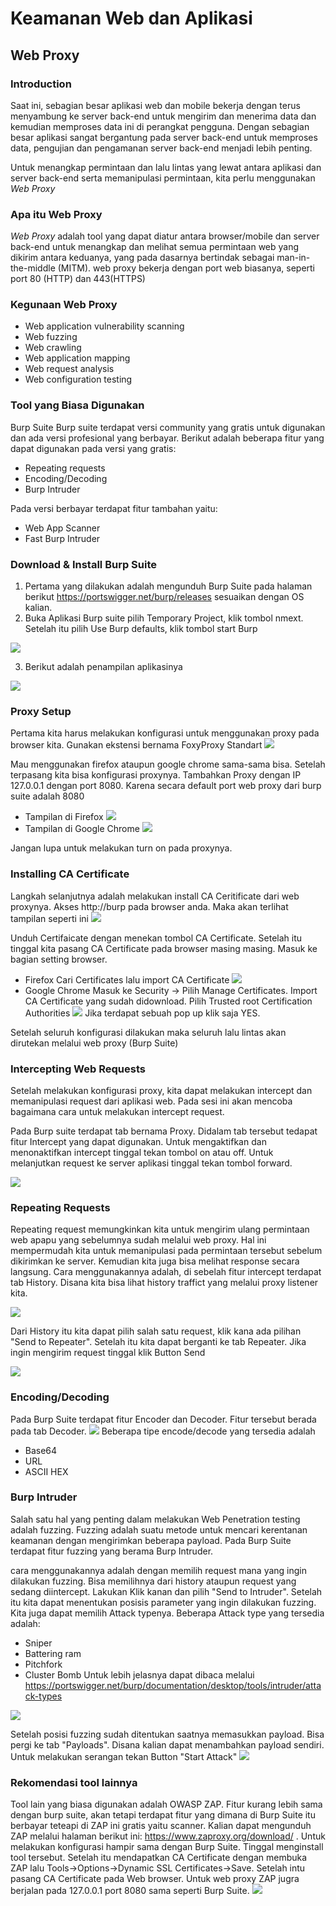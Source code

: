 # Keamanan Web dan Aplikasi
## Web Proxy

### Introduction
Saat ini, sebagian besar aplikasi web dan mobile bekerja dengan terus menyambung ke server back-end untuk mengirim dan menerima data dan kemudian memproses data ini di perangkat pengguna. Dengan sebagian besar aplikasi sangat bergantung pada server back-end untuk memproses data, pengujian dan pengamanan server back-end menjadi lebih penting.

Untuk menangkap permintaan dan lalu lintas yang lewat antara aplikasi dan server back-end serta memanipulasi permintaan, kita perlu menggunakan *Web Proxy*

### Apa itu Web Proxy
*Web Proxy* adalah tool yang dapat diatur antara browser/mobile dan server back-end untuk menangkap dan melihat semua permintaan web yang dikirim antara keduanya, yang pada dasarnya bertindak sebagai man-in-the-middle (MITM). web proxy bekerja dengan port web biasanya, seperti port 80 (HTTP) dan 443(HTTPS)

### Kegunaan Web Proxy
- Web application vulnerability scanning
- Web fuzzing
- Web crawling
- Web application mapping
- Web request analysis
- Web configuration testing

### Tool yang Biasa Digunakan
Burp Suite
Burp suite terdapat versi community yang gratis untuk digunakan dan ada versi profesional yang berbayar.
Berikut adalah beberapa fitur yang dapat digunakan pada versi yang gratis:
- Repeating requests
- Encoding/Decoding
- Burp Intruder

Pada versi berbayar terdapat fitur tambahan yaitu:
- Web App Scanner
- Fast Burp Intruder

### Download & Install Burp Suite
1. Pertama yang dilakukan adalah mengunduh Burp Suite pada halaman berikut https://portswigger.net/burp/releases sesuaikan dengan OS kalian.
2. Buka Aplikasi Burp suite pilih Temporary Project, klik tombol nmext. Setelah itu pilih Use Burp defaults, klik tombol start Burp

![](Image/modul_3_tampilan_burp.png)

3. Berikut adalah penampilan aplikasinya

![](Image/modul_3_tampilan_dashboard_burp.png)

### Proxy Setup
Pertama kita harus melakukan konfigurasi untuk menggunakan proxy pada browser kita. Gunakan ekstensi bernama FoxyProxy Standart
![](Image/modul3_FoxyProxy_standart.png)

Mau menggunakan firefox ataupun google chrome sama-sama bisa. Setelah terpasang kita bisa konfigurasi proxynya. Tambahkan Proxy dengan IP 127.0.0.1 dengan port 8080. Karena secara default port web proxy dari burp suite adalah 8080
- Tampilan di Firefox
![](Image/modul_3_konfigurasi_foxyproxy_firefox.png)
- Tampilan di Google Chrome
![](Image/modul_3_konfigurasi_FoxyProxy_Chrome.png)

Jangan lupa untuk melakukan turn on pada proxynya.

### Installing CA Certificate
Langkah selanjutnya adalah melakukan install CA Ceritificate dari web proxynya. Akses http://burp pada browser anda. Maka akan terlihat tampilan seperti ini
![](Image/modul_3_burp.png)

Unduh Certifaicate dengan menekan tombol CA Certificate. Setelah itu tinggal kita pasang CA Certificate pada browser masing masing. Masuk ke bagian setting browser.
- Firefox
Cari Certificates lalu import CA Certificate
![](Image/modul_3_installCA_firefox.png)
- Google Chrome
Masuk ke Security -> Pilih Manage Certificates. Import CA Certificate yang sudah didownload. Pilih Trusted root Certification Authorities
![](Image/modul_3_installCA_chrome.png)
Jika terdapat sebuah pop up klik saja YES.

Setelah seluruh konfigurasi dilakukan maka seluruh lalu lintas akan dirutekan melalui web proxy (Burp Suite)

### Intercepting Web Requests
Setelah melakukan konfigurasi proxy, kita dapat melakukan intercept dan memanipulasi request dari aplikasi web. Pada sesi ini akan mencoba bagaimana cara untuk melakukan intercept request.

Pada Burp suite terdapat tab bernama Proxy. Didalam tab tersebut tedapat fitur Intercept yang dapat digunakan. Untuk mengaktifkan dan menonaktifkan intercept tinggal tekan tombol on atau off. Untuk melanjutkan request ke server aplikasi tinggal tekan tombol forward.

![](Image/modul_3_intercept_burp.png)

### Repeating Requests
Repeating request memungkinkan kita untuk mengirim ulang permintaan web apapu yang sebelumnya sudah melalui web proxy. Hal ini mempermudah kita untuk memanipulasi pada permintaan tersebut sebelum dikirimkan ke server. Kemudian kita juga bisa melihat response secara langsung.
Cara menggunakannya adalah, di sebelah fitur intercept terdapat tab History. Disana kita bisa lihat history traffict yang melalui proxy listener kita. 

![](Image/modul_3_history_burp.png)

Dari History itu kita dapat pilih salah satu request, klik kana ada pilihan "Send to Repeater". Setelah itu kita dapat berganti ke tab Repeater. Jika ingin mengirim request tinggal klik Button Send

![](Image/modul_3_burp_repeater.png)

### Encoding/Decoding
Pada Burp Suite terdapat fitur Encoder dan Decoder. Fitur tersebut berada pada tab Decoder.
![](Image/modul_3_burp_encoder.png)
Beberapa tipe encode/decode yang tersedia adalah
- Base64
- URL
- ASCII HEX
### Burp Intruder
Salah satu hal yang penting dalam melakukan Web Penetration testing adalah fuzzing. Fuzzing adalah suatu metode untuk mencari kerentanan keamanan dengan mengirimkan beberapa payload. Pada Burp Suite terdapat fitur fuzzing yang berama Burp Intruder.

cara menggunakannya adalah dengan memilih request mana yang ingin dilakukan fuzzing. Bisa memilihnya dari history ataupun request yang sedang diintercept. Lakukan Klik kanan dan pilih "Send to Intruder". Setelah itu kita dapat menentukan posisis parameter yang ingin dilakukan fuzzing. Kita juga dapat memilih Attack typenya. Beberapa Attack type yang tersedia adalah:
- Sniper
- Battering ram
- Pitchfork
- Cluster Bomb
Untuk lebih jelasnya dapat dibaca melalui https://portswigger.net/burp/documentation/desktop/tools/intruder/attack-types 

![](Image/modul_3_intruder.png)

Setelah posisi fuzzing sudah ditentukan saatnya memasukkan payload. Bisa pergi ke tab "Payloads". Disana kalian dapat menambahkan payload sendiri. Untuk melakukan serangan tekan Button "Start Attack"
![](Image/modul_3_intruder_2.png)
### Rekomendasi tool lainnya
Tool lain yang biasa digunakan adalah OWASP ZAP. Fitur kurang lebih sama dengan burp suite, akan tetapi terdapat fitur yang dimana di Burp Suite itu berbayar teteapi di ZAP ini gratis yaitu scanner. Kalian dapat mengunduh ZAP melalui halaman berikut ini:
https://www.zaproxy.org/download/ . Untuk melakukan konfigurasi hampir sama dengan Burp Suite. Tinggal menginstall tool tersebut. Setelah itu mendapatkan CA Certificate dengan membuka ZAP lalu Tools->Options->Dynamic SSL Certificates->Save. Setelah intu pasang CA Certificate pada Web browser. Untuk web proxy ZAP jugra berjalan pada 127.0.0.1 port 8080 sama seperti Burp Suite.
![](Image/modul3_halaman_zap.png)